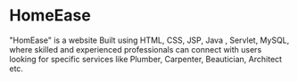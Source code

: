 # HomeEase

 "HomEase" is a website Built using HTML, CSS, JSP, Java , Servlet, MySQL, where skilled and experienced professionals can
connect with users looking for specific services like Plumber, Carpenter, Beautician, Architect etc.
